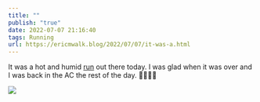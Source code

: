 ```yaml
---
title: ""
publish: "true"
date: 2022-07-07 21:16:40
tags: Running
url: https://ericmwalk.blog/2022/07/07/it-was-a.html
---
```


It was a hot and humid [run](http://www.strava.com/activities/7430421698) out there today. I was glad when it was over and I was back in the AC the rest of the day. 🥵🏃🏻‍♂️

![](https://ericmwalk.blog/uploads/2022/531b8312ac.jpg)